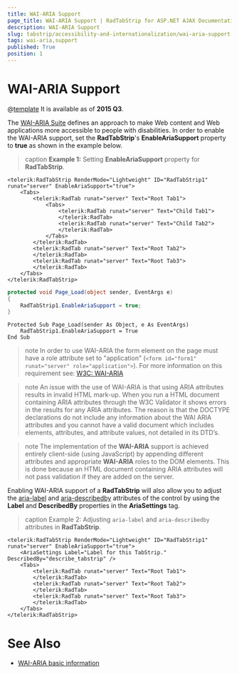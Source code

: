 ```yaml
---
title: WAI-ARIA Support
page_title: WAI-ARIA Support | RadTabStrip for ASP.NET AJAX Documentation
description: WAI-ARIA Support
slug: tabstrip/accessibility-and-internationalization/wai-aria-support
tags: wai-aria,support
published: True
position: 1
---
```


# WAI-ARIA Support

@[template](/_templates/common/wai-aria-templates.md#intro "control: RadTabStrip") It is available as of **2015 Q3**. 

The [WAI-ARIA Suite](http://www.w3.org/WAI/intro/aria) defines an approach to make Web content and Web applications more accessible to people with disabilities. In order to enable the WAI-ARIA support, set the **RadTabStrip**'s **EnableAriaSupport** property to **true** as shown in the example below.


>caption **Example 1:** Setting **EnableAriaSupport** property for **RadTabStrip**. 

````ASPNET
<telerik:RadTabStrip RenderMode="Lightweight" ID="RadTabStrip1" runat="server" EnableAriaSupport="true">
    <Tabs>
        <telerik:RadTab runat="server" Text="Root Tab1">
            <Tabs>
                <telerik:RadTab runat="server" Text="Child Tab1">
                </telerik:RadTab>
				<telerik:RadTab runat="server" Text="Child Tab2">
                </telerik:RadTab>
            </Tabs>
        </telerik:RadTab>
        <telerik:RadTab runat="server" Text="Root Tab2">
        </telerik:RadTab>
		<telerik:RadTab runat="server" Text="Root Tab3">
        </telerik:RadTab>
    </Tabs>
</telerik:RadTabStrip>
````
````C#
protected void Page_Load(object sender, EventArgs e)
{
    RadTabStrip1.EnableAriaSupport = true;
}
````
````VB
Protected Sub Page_Load(sender As Object, e As EventArgs)
	RadTabStrip1.EnableAriaSupport = True
End Sub
````

>note In order to use WAI-ARIA the form element on the page must have a role attribute set to "application" (`<form id="form1" runat="server" role="application">`). For more information on this requirement see: [W3C: WAI-ARIA](http://www.w3.org/TR/wai-aria/roles#application)
>

>note An issue with the use of WAI-ARIA is that using ARIA attributes results in invalid HTML mark-up. When you run a HTML document containing ARIA attributes through the W3C Validator it shows errors in the results for any ARIA attributes. The reason is that the DOCTYPE declarations do not include any information about the WAI ARIA attributes and you cannot have a valid document which includes elements, attributes, and attribute values, not detailed in its DTD’s.
>

>note The implementation of the **WAI-ARIA** support is achieved entirely client-side (using JavaScript) by appending different attributes and appropriate **WAI-ARIA** roles to the DOM elements. This is done because an HTML document containing ARIA attributes will not pass validation if they are added on the server.
>


Enabling WAI-ARIA support of a **RadTabStrip** will also allow you to adjust the [aria-label](http://www.w3.org/WAI/PF/aria/states_and_properties#aria-label) and [aria-describedby](http://www.w3.org/WAI/PF/aria/states_and_properties#aria-describedby) attributes of the control by using the **Label** and **DescribedBy** properties in the **AriaSettings** tag.

>caption Example 2: Adjusting `aria-label` and `aria-describedby` attributes in **RadTabStrip**.

````ASP.NET
<telerik:RadTabStrip RenderMode="Lightweight" ID="RadTabStrip1" runat="server" EnableAriaSupport="true">
    <AriaSettings Label="Label for this TabStrip." DescribedBy="describe_tabstrip" />
	<Tabs>
        <telerik:RadTab runat="server" Text="Root Tab1">
        </telerik:RadTab>
        <telerik:RadTab runat="server" Text="Root Tab2">
        </telerik:RadTab>
		<telerik:RadTab runat="server" Text="Root Tab3">
        </telerik:RadTab>
    </Tabs>
</telerik:RadTabStrip>
````


# See Also

 * [WAI-ARIA basic information](http://www.w3.org/WAI/intro/aria)
 
 
